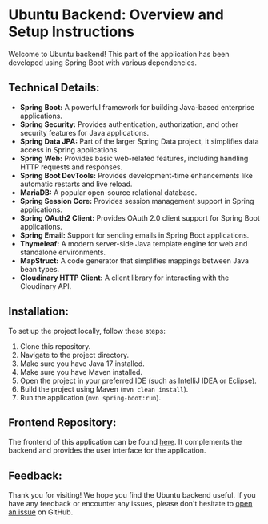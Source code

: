 # Ubuntu Backend: Overview and Setup Instructions

Welcome to Ubuntu backend! This part of the application has been developed using Spring Boot with various dependencies.

## Technical Details:

- **Spring Boot:** A powerful framework for building Java-based enterprise applications.
- **Spring Security:** Provides authentication, authorization, and other security features for Java applications.
- **Spring Data JPA:** Part of the larger Spring Data project, it simplifies data access in Spring applications.
- **Spring Web:** Provides basic web-related features, including handling HTTP requests and responses.
- **Spring Boot DevTools:** Provides development-time enhancements like automatic restarts and live reload.
- **MariaDB:** A popular open-source relational database.
- **Spring Session Core:** Provides session management support in Spring applications.
- **Spring OAuth2 Client:** Provides OAuth 2.0 client support for Spring Boot applications.
- **Spring Email:** Support for sending emails in Spring Boot applications.
- **Thymeleaf:** A modern server-side Java template engine for web and standalone environments.
- **MapStruct:** A code generator that simplifies mappings between Java bean types.
- **Cloudinary HTTP Client:** A client library for interacting with the Cloudinary API.

## Installation:

To set up the project locally, follow these steps:

1. Clone this repository.
2. Navigate to the project directory.
3. Make sure you have Java 17 installed.
4. Make sure you have Maven installed.
5. Open the project in your preferred IDE (such as IntelliJ IDEA or Eclipse).
6. Build the project using Maven (`mvn clean install`).
7. Run the application (`mvn spring-boot:run`).

## Frontend Repository:

The frontend of this application can be found [here](https://github.com/GonzaVega/UbuntuFront). It complements the backend and provides the user interface for the application.

## Feedback:

Thank you for visiting! We hope you find the Ubuntu backend useful. If you have any feedback or encounter any issues, please don't hesitate to [open an issue](https://github.com/yourusername/UbuntuBack/issues) on GitHub.
